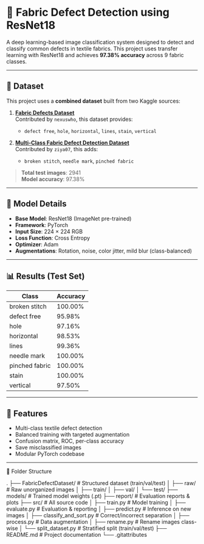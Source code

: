 # 🧵 Fabric Defect Detection using ResNet18

A deep learning-based image classification system designed to detect and classify common defects in textile fabrics. This project uses transfer learning with ResNet18 and achieves **97.38% accuracy** across 9 fabric classes.

---

## 📂 Dataset

This project uses a **combined dataset** built from two Kaggle sources:

1. **[Fabric Defects Dataset](https://www.kaggle.com/datasets/nexuswho/fabric-defects-dataset)**  
   Contributed by `nexuswho`, this dataset provides:
   - `defect free`, `hole`, `horizontal`, `lines`, `stain`, `vertical`

2. **[Multi-Class Fabric Defect Detection Dataset](https://www.kaggle.com/datasets/ziya07/multi-class-fabric-defect-detection-dataset)**  
   Contributed by `ziya07`, this adds:
   - `broken stitch`, `needle mark`, `pinched fabric`

> **Total test images**: 2941  
> **Model accuracy**: 97.38%

---

## 🧠 Model Details

- **Base Model**: ResNet18 (ImageNet pre-trained)
- **Framework**: PyTorch
- **Input Size**: 224 × 224 RGB
- **Loss Function**: Cross Entropy
- **Optimizer**: Adam
- **Augmentations**: Rotation, noise, color jitter, mild blur (class-balanced)

---

## 📊 Results (Test Set)

| Class           | Accuracy |
|----------------|----------|
| broken stitch  | 100.00%  |
| defect free    | 95.98%   |
| hole           | 97.16%   |
| horizontal     | 98.53%   |
| lines          | 99.36%   |
| needle mark    | 100.00%  |
| pinched fabric | 100.00%  |
| stain          | 100.00%  |
| vertical       | 97.50%   |

---

## 🧪 Features

- Multi-class textile defect detection
- Balanced training with targeted augmentation
- Confusion matrix, ROC, per-class accuracy
- Save misclassified images
- Modular PyTorch codebase

---

📁 Folder Structure

.
├── FabricDefectDataset/       # Structured dataset (train/val/test)
│   ├── raw/                   # Raw unorganized images
│   ├── train/
│   ├── val/
│   └── test/
├── models/                    # Trained model weights (.pt)
├── report/                    # Evaluation reports & plots
├── src/                       # All source code
│   ├── train.py               # Model training
│   ├── evaluate.py            # Evaluation & reporting
│   ├── predict.py             # Inference on new images
│   ├── classify_and_sort.py   # Correct/incorrect separation
│   ├── process.py             # Data augmentation
│   ├── rename.py              # Rename images class-wise
│   └── split_dataset.py       # Stratified split (train/val/test)
├── README.md                  # Project documentation
└── .gitattributes

